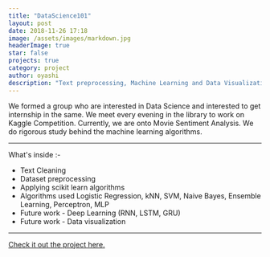 ```yaml
---
title: "DataScience101"
layout: post
date: 2018-11-26 17:18
image: /assets/images/markdown.jpg
headerImage: true
star: false
projects: true
category: project
author: oyashi
description: "Text preprocessing, Machine Learning and Data Visualization"
---
```


We formed a group who are interested in Data Science and interested to get internship in the same.
We meet every evening in the library to work on Kaggle Competition. Currently, we are onto Movie Sentiment Analysis.
We do rigorous study behind the machine learning algorithms.


---

What's inside :-

- Text Cleaning
- Dataset preprocessing
- Applying scikit learn algorithms
- Algorithms used Logistic Regression, kNN, SVM, Naive Bayes, Ensemble Learning, Perceptron, MLP
- Future work - Deep Learning (RNN, LSTM, GRU)
- Future work - Data visualization

---

[Check it out the project here.](https://github.com/oya163/DataScience101)
